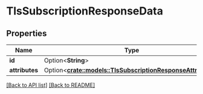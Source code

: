 # TlsSubscriptionResponseData

## Properties

Name | Type | Description | Notes
------------ | ------------- | ------------- | -------------
**id** | Option<**String**> |  | [readonly]
**attributes** | Option<[**crate::models::TlsSubscriptionResponseAttributes**](TlsSubscriptionResponseAttributes.md)> |  | 

[[Back to API list]](../README.md#documentation-for-api-endpoints) [[Back to README]](../README.md)


